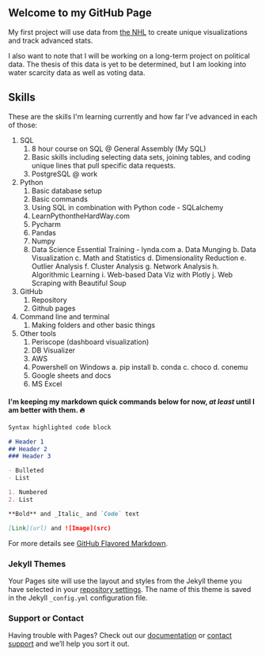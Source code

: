 ## Welcome to my GitHub Page

My first project will use data from [the NHL](https://www.nhl.com/) to create unique visualizations and track advanced stats.

I also want to note that I will be working on a long-term project on political data. The thesis of this data is yet to be determined, but I am looking into water scarcity data as well as voting data.

## Skills

These are the skills I'm learning currently and how far I've advanced in each of those:

1. SQL
    1. 8 hour course on SQL @ General Assembly (My SQL)
    2. Basic skills including selecting data sets, joining tables, and coding unique lines that pull specific data requests.
    3. PostgreSQL @ work
2. Python
    1. Basic database setup
    2. Basic commands
    3. Using SQL in combination with Python code - SQLalchemy
    4. LearnPythontheHardWay.com
    5. Pycharm
    6. Pandas
    7. Numpy
    8. Data Science Essential Training - lynda.com
        a. Data Munging
        b. Data Visualization
        c. Math and Statistics
        d. Dimensionality Reduction
        e. Outlier Analysis
        f. Cluster Analysis
        g. Network Analysis
        h. Algorithmic Learning
        i. Web-based Data Viz with Plotly
        j. Web Scraping with Beautiful Soup
3. GitHub
    1. Repository
    2. Github pages
4. Command line and terminal
    1. Making folders and other basic things
5. Other tools
    1. Periscope (dashboard visualization)
    2. DB Visualizer
    3. AWS
    4. Powershell on Windows
        a. pip install
        b. conda
        c. choco
        d. conemu
    5. Google sheets and docs
    6. MS Excel


#### I'm keeping my markdown quick commands below for now, _at least_ until I am better with them. :fire:

```markdown
Syntax highlighted code block

# Header 1
## Header 2
### Header 3

- Bulleted
- List

1. Numbered
2. List

**Bold** and _Italic_ and `Code` text

[Link](url) and ![Image](src)
```

For more details see [GitHub Flavored Markdown](https://guides.github.com/features/mastering-markdown/).



### Jekyll Themes

Your Pages site will use the layout and styles from the Jekyll theme you have selected in your [repository settings](https://github.com/Gregistrar/gregistrar.github.io/settings). The name of this theme is saved in the Jekyll `_config.yml` configuration file.



### Support or Contact

Having trouble with Pages? Check out our [documentation](https://help.github.com/categories/github-pages-basics/) or [contact support](https://github.com/contact) and we’ll help you sort it out.
